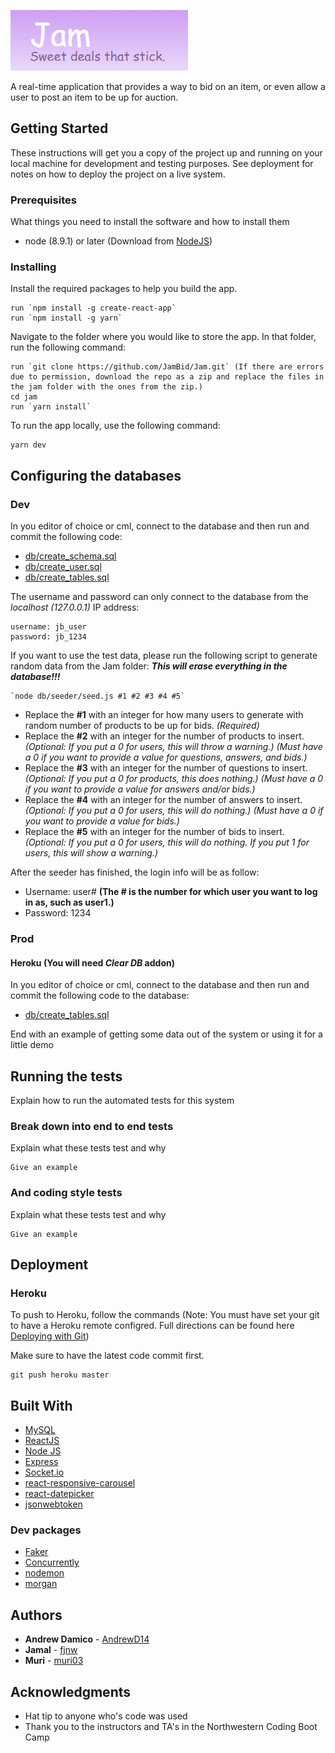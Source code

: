 ![alt text](JAM-logo.png "Jam Logo")

A real-time application that provides a way to bid on an item, or even allow a user to post an item to be up for auction.

## Getting Started

These instructions will get you a copy of the project up and running on your local machine for development and testing purposes. See deployment for notes on how to deploy the project on a live system.

### Prerequisites

What things you need to install the software and how to install them

* node (8.9.1) or later (Download from [NodeJS](https://nodejs.org/en/download/))

### Installing

Install the required packages to help you build the app.

```
run `npm install -g create-react-app`
run `npm install -g yarn`
```

Navigate to the folder where you would like to store the app. In that folder, run the following command:

```
run `git clone https://github.com/JamBid/Jam.git` (If there are errors due to permission, download the repo as a zip and replace the files in the jam folder with the ones from the zip.)
cd jam
run `yarn install`
```

To run the app locally, use the following command:
```
yarn dev
```

## Configuring the databases
### Dev

In you editor of choice or cml, connect to the database and then run and commit the following code:

* [db/create_schema.sql](db/create_schema.sql)
* [db/create_user.sql](db/create_user.sql)
* [db/create_tables.sql](db/create_tables.sql)


The username and password can only connect to the database from the *localhost (127.0.0.1)* IP address:
```
username: jb_user
password: jb_1234
```

If you want to use the test data, please run the following script to generate random data from the Jam folder:
**_This will erase everything in the database!!!_**
```
`node db/seeder/seed.js #1 #2 #3 #4 #5`
```
* Replace the **#1** with an integer for how many users to generate with random number of products to be up for bids. *(Required)*
* Replace the **#2** with an integer for the number of products to insert. *(Optional: If you put a 0 for users, this will throw a warning.) _(Must have a 0 if you want to provide a value for questions, answers, and bids.)_*
* Replace the **#3** with an integer for the number of questions to insert. *(Optional: If you put a 0 for products, this does nothing.) _(Must have a 0 if you want to provide a value for answers and/or bids.)_*
* Replace the **#4** with an integer for the number of answers to insert. *(Optional: If you put a 0 for users, this will do nothing.) _(Must have a 0 if you want to provide a value for bids.)_*
* Replace the **#5** with an integer for the number of bids to insert. *(Optional: If you put a 0 for users, this will do nothing. If you put 1 for users, this will show a warning.)*

After the seeder has finished, the login info will be as follow:
* Username: user# **(The # is the number for which user you want to log in as, such as user1.)**
* Password: 1234


### Prod

#### Heroku (You will need *Clear DB* addon)
In you editor of choice or cml, connect to the database and then run and commit the following code to the database:

* [db/create_tables.sql](db/create_tables.sql)


End with an example of getting some data out of the system or using it for a little demo

## Running the tests

Explain how to run the automated tests for this system

### Break down into end to end tests

Explain what these tests test and why

```
Give an example
```

### And coding style tests

Explain what these tests test and why

```
Give an example
```

## Deployment

### Heroku
To push to Heroku, follow the commands (Note: You must have set your git to have a Heroku remote configred. Full directions can be found here [Deploying with Git](https://devcenter.heroku.com/articles/git))

Make sure to have the latest code commit first.
```
git push heroku master
```

## Built With

* [MySQL](https://www.mysql.com/)
* [ReactJS](https://reactjs.org/)
* [Node JS](https://nodejs.org/en/)
* [Express](https://expressjs.com/)
* [Socket.io](https://socket.io/)
* [react-responsive-carousel](https://github.com/leandrowd/react-responsive-carousel)
* [react-datepicker](https://www.npmjs.com/package/react-datepicker)
* [jsonwebtoken](https://www.npmjs.com/package/jsonwebtoken)

### Dev packages
* [Faker](https://github.com/marak/Faker.js/)
* [Concurrently](https://github.com/kimmobrunfeldt/concurrently)
* [nodemon](https://nodemon.io/)
* [morgan](https://www.npmjs.com/package/morgan)

## Authors

* **Andrew Damico** - [AndrewD14](https://github.com/AndrewD14)
* **Jamal** - [fjnw](https://github.com/fjnw)
* **Muri** - [muri03](https://github.com/muri03)

## Acknowledgments

* Hat tip to anyone who's code was used
* Thank you to the instructors and TA's in the Northwestern Coding Boot Camp
